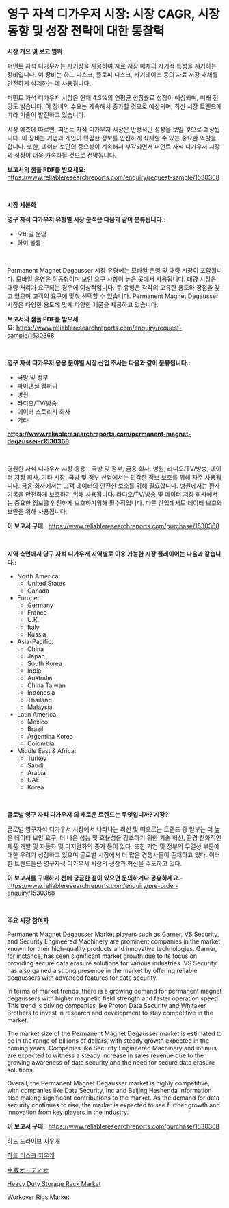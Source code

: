 <p><h1>영구 자석 디가우저 시장: 시장 CAGR, 시장 동향 및 성장 전략에 대한 통찰력</h1></p><p><strong>시장 개요 및 보고 범위</strong></p>
<p><p>퍼먼트 자석 디가우저는 자기장을 사용하여 자료 저장 매체의 자기적 특성을 제거하는 장비입니다. 이 장비는 하드 디스크, 플로피 디스크, 자기테이프 등의 자료 저장 매체를 안전하게 삭제하는 데 사용됩니다. </p><p>퍼먼트 자석 디가우저 시장은 현재 4.3%의 연평균 성장률로 성장이 예상되며, 미래 전망도 밝습니다. 이 장비의 수요는 계속해서 증가할 것으로 예상되며, 최신 시장 트렌드에 따라 기술이 발전하고 있습니다. </p><p>시장 예측에 따르면, 퍼먼트 자석 디가우저 시장은 안정적인 성장을 보일 것으로 예상됩니다. 이 장비는 기업과 개인이 민감한 정보를 안전하게 삭제할 수 있는 중요한 역할을 합니다. 또한, 데이터 보안의 중요성이 계속해서 부각되면서 퍼먼트 자석 디가우저 시장의 성장이 더욱 가속화될 것으로 전망됩니다.</p></p>
<p><strong>보고서의 샘플 PDF를 받으세요:</strong> <a href="https://www.reliableresearchreports.com/enquiry/request-sample/1530368">https://www.reliableresearchreports.com/enquiry/request-sample/1530368</a></p>
<p>&nbsp;</p>
<p><strong>시장 세분화</strong></p>
<p><strong>영구 자석 디가우저 유형별 시장 분석은 다음과 같이 분류됩니다.:</strong></p>
<p><ul><li>모바일 운영</li><li>하이 볼륨</li></ul></p>
<p>&nbsp;</p>
<p><p>Permanent Magnet Degausser 시장 유형에는 모바일 운영 및 대량 시장이 포함됩니다. 모바일 운영은 이동형이며 보안 요구 사항이 높은 곳에서 사용됩니다. 대량 시장은 대량 처리가 요구되는 경우에 이상적입니다. 두 유형은 각각의 고유한 용도와 장점을 갖고 있으며 고객의 요구에 맞춰 선택할 수 있습니다. Permanent Magnet Degausser 시장은 다양한 용도에 맞게 다양한 제품을 제공하고 있습니다.</p></p>
<p><strong>보고서의 샘플 PDF를 받으세요:</strong>&nbsp;<a href="https://www.reliableresearchreports.com/enquiry/request-sample/1530368">https://www.reliableresearchreports.com/enquiry/request-sample/1530368</a></p>
<p>&nbsp;</p>
<p><strong> 영구 자석 디가우저 응용 분야별 시장 산업 조사는 다음과 같이 분류됩니다.:</strong></p>
<p><ul><li>국방 및 정부</li><li>파이낸셜 컴퍼니</li><li>병원</li><li>라디오/TV/방송</li><li>데이터 스토리지 회사</li><li>기타</li></ul></p>
<p><strong><a href="https://www.reliableresearchreports.com/permanent-magnet-degausser-r1530368">https://www.reliableresearchreports.com/permanent-magnet-degausser-r1530368</a></strong></p>
<p>&nbsp;</p>
<p><p>영원한 자석 디가우서 시장 응용 - 국방 및 정부, 금융 회사, 병원, 라디오/TV/방송, 데이터 저장 회사, 기타 시장. 국방 및 정부 산업에서는 민감한 정보 보호를 위해 자주 사용됩니다. 금융 회사에서는 고객 데이터의 안전한 보호를 위해 필요합니다. 병원에서는 환자 기록을 안전하게 보호하기 위해 사용됩니다. 라디오/TV/방송 및 데이터 저장 회사에서는 중요한 정보를 안전하게 보호하기위해 필수적입니다. 다른 산업에서도 데이터 보호와 보안을 위해 사용됩니다.</p></p>
<p><strong>이 보고서 구매:</strong>&nbsp; <a href="https://www.reliableresearchreports.com/purchase/1530368">https://www.reliableresearchreports.com/purchase/1530368</a></p>
<p>&nbsp;</p>
<p><strong>지역 측면에서 영구 자석 디가우저 지역별로 이용 가능한 시장 플레이어는 다음과 같습니다.:</strong></p>
<p><ul>
    <li>
        North America:
        <ul>
            <li>United States</li>
            <li>Canada</li>
        </ul>
    </li>
    <li>
        Europe:
        <ul>
            <li>Germany</li>
            <li>France</li>
            <li>U.K.</li>
            <li>Italy</li>
            <li>Russia</li>
        </ul>
    </li>
    <li>
        Asia-Pacific:
        <ul>
            <li>China</li>
            <li>Japan</li>
            <li>South Korea</li>
            <li>India</li>
            <li>Australia</li>
            <li>China Taiwan</li>
            <li>Indonesia</li>
            <li>Thailand</li>
            <li>Malaysia</li>
        </ul>
    </li>
    <li>
        Latin America:
        <ul>
            <li>Mexico</li>
            <li>Brazil</li>
            <li>Argentina Korea</li>
            <li>Colombia</li>
        </ul>
    </li>
    <li>
        Middle East & Africa:
        <ul>
            <li>Turkey</li>
            <li>Saudi</li>
            <li>Arabia</li>
            <li>UAE</li>
            <li>Korea</li>
        </ul>
    </li>
    </ul></p>
<p>&nbsp;</p>
<p><strong>글로벌 영구 자석 디가우저 의 새로운 트렌드는 무엇입니까? 시장?</strong></p>
<p><p>글로벌 영구자석 디가우서 시장에서 나타나는 최신 및 떠오르는 트렌드 중 일부는 더 높은 데이터 보안 요구, 더 나은 성능 및 효율성을 강조하기 위한 기술 혁신, 환경 친화적인 제품 개발 및 자동화 및 디지털화의 증가 등이 있다. 또한 기업 및 정부의 무결성 부문에 대한 우려가 성장하고 있으며 글로벌 시장에서 더 많은 경쟁사들이 존재하고 있다. 이러한 트렌드들은 영구자석 디가우서 시장의 성장과 혁신을 주도하고 있다.</p></p>
<p><strong>이 보고서를 구매하기 전에 궁금한 점이 있으면 문의하거나 공유하세요.</strong>- <a href="https://www.reliableresearchreports.com/enquiry/pre-order-enquiry/1530368">https://www.reliableresearchreports.com/enquiry/pre-order-enquiry/1530368</a></p>
<p>&nbsp;</p>
<p><strong>주요 시장 참여자</strong></p>
<p><p>Permanent Magnet Degausser Market players such as Garner, VS Security, and Security Engineered Machinery are prominent companies in the market, known for their high-quality products and innovative technologies. Garner, for instance, has seen significant market growth due to its focus on providing secure data erasure solutions for various industries. VS Security has also gained a strong presence in the market by offering reliable degaussers with advanced features for data security.</p><p>In terms of market trends, there is a growing demand for permanent magnet degaussers with higher magnetic field strength and faster operation speed. This trend is driving companies like Proton Data Security and Whitaker Brothers to invest in research and development to stay competitive in the market.</p><p>The market size of the Permanent Magnet Degausser market is estimated to be in the range of billions of dollars, with steady growth expected in the coming years. Companies like Security Engineered Machinery and intimus are expected to witness a steady increase in sales revenue due to the growing awareness of data security and the need for secure data erasure solutions.</p><p>Overall, the Permanent Magnet Degausser market is highly competitive, with companies like Data Security, Inc and Beijing Heshenda Information also making significant contributions to the market. As the demand for data security continues to rise, the market is expected to see further growth and innovation from key players in the industry.</p></p>
<p><strong>이 보고서 구매:</strong>&nbsp;&nbsp;<a href="https://www.reliableresearchreports.com/purchase/1530368">https://www.reliableresearchreports.com/purchase/1530368</a></p>
<p><p><a href="https://github.com/Elenrrera7685/Market-Research-Report-List-1/blob/main/334546126438.md">하드 드라이브 지우개</a></p><p><a href="https://github.com/vsn7qpua81q/Market-Research-Report-List-1/blob/main/802123526437.md">하드 디스크 지우개</a></p><p><a href="https://github.com/xnljig2898992/Market-Research-Report-List-1/blob/main/912146828820.md">車載オーディオ</a></p><p><a href="https://github.com/jhcraigie/Market-Research-Report-List-3/blob/main/heavy-duty-storage-rack-market.md">Heavy Duty Storage Rack Market</a></p><p><a href="https://github.com/sonuprakash1/Market-Research-Report-List-2/blob/main/workover-rigs-market.md">Workover Rigs Market</a></p></p>